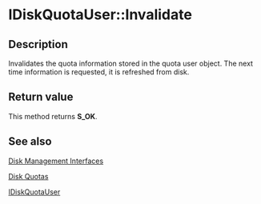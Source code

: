 # IDiskQuotaUser::Invalidate

## Description

Invalidates the quota information stored in the quota user object. The next time information is requested, it is refreshed from disk.

## Return value

This method returns **S_OK**.

## See also

[Disk Management Interfaces](https://learn.microsoft.com/windows/desktop/FileIO/disk-management-interfaces)

[Disk Quotas](https://learn.microsoft.com/windows/desktop/FileIO/managing-disk-quotas)

[IDiskQuotaUser](https://learn.microsoft.com/windows/desktop/api/dskquota/nn-dskquota-idiskquotauser)